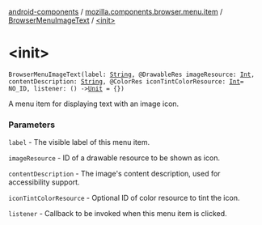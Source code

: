 [android-components](../../index.md) / [mozilla.components.browser.menu.item](../index.md) / [BrowserMenuImageText](index.md) / [&lt;init&gt;](./-init-.md)

# &lt;init&gt;

`BrowserMenuImageText(label: `[`String`](https://kotlinlang.org/api/latest/jvm/stdlib/kotlin/-string/index.html)`, @DrawableRes imageResource: `[`Int`](https://kotlinlang.org/api/latest/jvm/stdlib/kotlin/-int/index.html)`, contentDescription: `[`String`](https://kotlinlang.org/api/latest/jvm/stdlib/kotlin/-string/index.html)`, @ColorRes iconTintColorResource: `[`Int`](https://kotlinlang.org/api/latest/jvm/stdlib/kotlin/-int/index.html)` = NO_ID, listener: () -> `[`Unit`](https://kotlinlang.org/api/latest/jvm/stdlib/kotlin/-unit/index.html)` = {})`

A menu item for displaying text with an image icon.

### Parameters

`label` - The visible label of this menu item.

`imageResource` - ID of a drawable resource to be shown as icon.

`contentDescription` - The image's content description, used for accessibility support.

`iconTintColorResource` - Optional ID of color resource to tint the icon.

`listener` - Callback to be invoked when this menu item is clicked.
